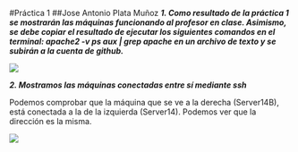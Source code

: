 
#Práctica 1
##Jose Antonio Plata Muñoz
***1. Como resultado de la práctica 1 se mostrarán las máquinas funcionando al profesor en
clase. Asimismo, se debe copiar el resultado de ejecutar los siguientes comandos en
el terminal:
apache2 -v
ps aux | grep apache
en un archivo de texto y se subirán a la cuenta de github.***



![](https://sc-cdn.scaleengine.net/i/cc0f9318cdb2d4ffb534eab38587e9b6.png)


***2. Mostramos las máquinas conectadas entre sí mediante ssh***


Podemos comprobar que la máquina que se ve a la derecha (Server14B), está conectada a la de la izquierda (Server14). Podemos ver que la dirección es la misma.

![](https://sc-cdn.scaleengine.net/i/096359149d199dd10b455f4668066e4c.png)


